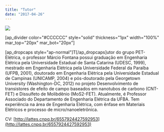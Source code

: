 ```yaml
---
title: "Tutor"
date: "2017-04-26"
---
```


![](images/marcio.jpg)

\[ap\_divider color="#CCCCCC" style="solid" thickness="1px" width="100%" mar\_top="20px" mar\_bot="20px"\]

\[ap\_dropcaps style="ap-normal"\]T\[/ap\_dropcaps\]utor do grupo PET-Elétrica, o professor Márcio Fontana possui graduação em Engenharia Elétrica pela Universidade Estadual de Santa Catarina (UDESC, 1999), mestrado em Engenharia Elétrica pela Universidade Federal da Paraíba (UFPB, 2001), doutorado em Engenharia Elétrica pela Universidade Estadual de Campinas (UNICAMP, 2004) e pós-doutorado pela Georgetown University (Washington-DC, 2012) no projeto Desenvolvimento de transistores de efeito de campo baseados em nanotubos de carbono (CNT-FET) e Dissulfeto de Molibdênio (MoS2-FET). Atualmente, é Professor Associado do Departamento de Engenharia Elétrica da UFBA. Tem experiência na área de Engenharia Elétrica, com ênfase em Materiais Elétricos e processo de micro/nanoeletrônica.

CV: [http://lattes.cnpq.br/6557924427592953](http://lattes.cnpq.br/6557924427592953)
